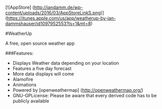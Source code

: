 [![AppStore] (http://jandamm.de/wp-content/uploads/2016/03/AppStoreLinkS.png)] (https://itunes.apple.com/us/app/weatherup-by-jan-dammshauser/id1097952553?ls=1&mt=8)

#WeatherUp

A free, open source weather app



###Features:
* Displays Weather data depending on your location
* Features a five day forecast
* More data displays will come
* Alamofire
* Animations
* Powered by [openweathermap] (http://openweathermap.org/)
* GNU-GPLicense: Please be aware that every derived code has to be publicly available

